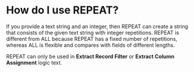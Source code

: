 
# How do I use REPEAT? 

If you provide a text string and an integer, then REPEAT can create a string that consists of the given text string with integer repetitions. REPEAT is different from ALL because REPEAT has a fixed number of repetitions, whereas ALL is flexible and compares with fields of different lengths.

REPEAT can only be used in **Extract Record Filter** or **Extract Column Assignment** logic text.

